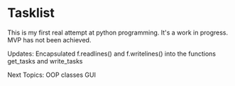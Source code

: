 # Tasklist

This is my first real attempt at python programming. It's a work in progress. MVP has not been achieved.

Updates:
Encapsulated f.readlines() and f.writelines() into the functions get_tasks and write_tasks

Next Topics:
OOP classes
GUI
